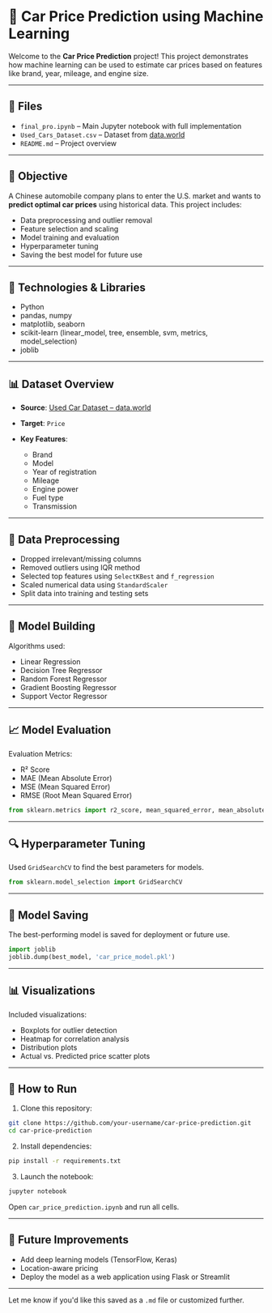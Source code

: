 # 🚗 Car Price Prediction using Machine Learning

Welcome to the **Car Price Prediction** project! This project demonstrates how machine learning can be used to estimate car prices based on features like brand, year, mileage, and engine size.

---

## 📁 Files

* `final_pro.ipynb` – Main Jupyter notebook with full implementation
* `Used_Cars_Dataset.csv` – Dataset from [data.world](https://data.world/data-society/used-cars-data)
* `README.md` – Project overview

---

## 🧠 Objective

A Chinese automobile company plans to enter the U.S. market and wants to **predict optimal car prices** using historical data. This project includes:

* Data preprocessing and outlier removal
* Feature selection and scaling
* Model training and evaluation
* Hyperparameter tuning
* Saving the best model for future use

---

## 🔧 Technologies & Libraries

* Python
* pandas, numpy
* matplotlib, seaborn
* scikit-learn (linear\_model, tree, ensemble, svm, metrics, model\_selection)
* joblib

---

## 📊 Dataset Overview

* **Source**: [Used Car Dataset – data.world](https://data.world/data-society/used-cars-data)
* **Target**: `Price`
* **Key Features**:

  * Brand
  * Model
  * Year of registration
  * Mileage
  * Engine power
  * Fuel type
  * Transmission

---

## 🧼 Data Preprocessing

* Dropped irrelevant/missing columns
* Removed outliers using IQR method
* Selected top features using `SelectKBest` and `f_regression`
* Scaled numerical data using `StandardScaler`
* Split data into training and testing sets

---

## 🤖 Model Building

Algorithms used:

* Linear Regression
* Decision Tree Regressor
* Random Forest Regressor
* Gradient Boosting Regressor
* Support Vector Regressor

---

## 📈 Model Evaluation

Evaluation Metrics:

* R² Score
* MAE (Mean Absolute Error)
* MSE (Mean Squared Error)
* RMSE (Root Mean Squared Error)

```python
from sklearn.metrics import r2_score, mean_squared_error, mean_absolute_error
```

---

## 🔍 Hyperparameter Tuning

Used `GridSearchCV` to find the best parameters for models.

```python
from sklearn.model_selection import GridSearchCV
```

---

## 💾 Model Saving

The best-performing model is saved for deployment or future use.

```python
import joblib
joblib.dump(best_model, 'car_price_model.pkl')
```

---

## 📊 Visualizations

Included visualizations:

* Boxplots for outlier detection
* Heatmap for correlation analysis
* Distribution plots
* Actual vs. Predicted price scatter plots

---

## 🚀 How to Run

1. Clone this repository:

```bash
git clone https://github.com/your-username/car-price-prediction.git
cd car-price-prediction
```

2. Install dependencies:

```bash
pip install -r requirements.txt
```

3. Launch the notebook:

```bash
jupyter notebook
```

Open `car_price_prediction.ipynb` and run all cells.

---

## 🔮 Future Improvements

* Add deep learning models (TensorFlow, Keras)
* Location-aware pricing
* Deploy the model as a web application using Flask or Streamlit

---

Let me know if you'd like this saved as a `.md` file or customized further.
